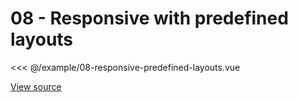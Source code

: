 <script setup>
import Example08ResponsivePredefinedLayouts from '@/example/08-responsive-predefined-layouts.vue'
</script>

# 08 - Responsive with predefined layouts

<ClientOnly>
  <Example08ResponsivePredefinedLayouts />
</ClientOnly>

<<< @/example/08-responsive-predefined-layouts.vue

[View source](https://github.com/merfais/vue-grid-layout-v3/blob/master/website/src/example/08-responsive-predefined-layouts.vue)

